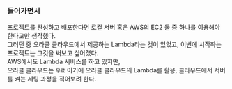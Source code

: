 ### 들어가면서

프로젝트를 완성하고 배포한다면 로컬 서버 혹은 AWS의 EC2 둘 중 하나를 이용해야 한다고만 생각했다.<br>
그러던 중 오라클 클라우드에서 제공하는 Lambda라는 것이 있었고, 이번에 시작하는 프로젝트는 그것을 써보고 싶어졌다.<br>
AWS에서도 Lambda 서비스를 하고 있지만,<br>
오라클 클라우드는 `무료` 이기에 오라클 클라우드의 Lambda를 활용, 클라우드에서 서버를 켜는 세팅 과정을 적어보려 한다.<br>
